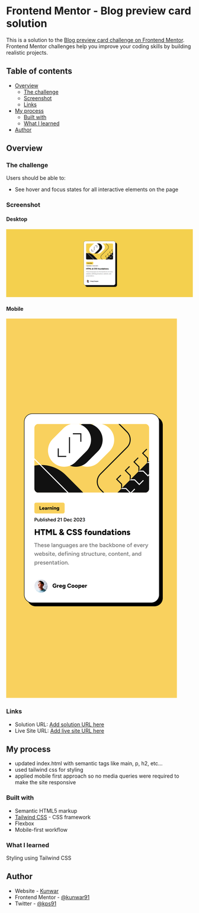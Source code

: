 # Frontend Mentor - Blog preview card solution

This is a solution to the [Blog preview card challenge on Frontend Mentor](https://www.frontendmentor.io/challenges/blog-preview-card-ckPaj01IcS). Frontend Mentor challenges help you improve your coding skills by building realistic projects. 

## Table of contents

- [Overview](#overview)
  - [The challenge](#the-challenge)
  - [Screenshot](#screenshot)
  - [Links](#links)
- [My process](#my-process)
  - [Built with](#built-with)
  - [What I learned](#what-i-learned)
- [Author](#author)

## Overview

### The challenge

Users should be able to:

- See hover and focus states for all interactive elements on the page

### Screenshot

#### Desktop
![Desktop Screenshot](./screenshot-desktop.png)

#### Mobile
![Mobile screenshot](./screenshot-mobile.png)

### Links

- Solution URL: [Add solution URL here](https://your-solution-url.com)
- Live Site URL: [Add live site URL here](https://your-live-site-url.com)

## My process

- updated index.html with semantic tags like main, p, h2, etc...
- used tailwind css for styling
- applied mobile first approach so no media queries were required to make the site responsive

### Built with

- Semantic HTML5 markup
- [Tailwind CSS](https://tailwindcss.com/) - CSS framework
- Flexbox
- Mobile-first workflow

### What I learned

Styling using Tailwind CSS 

## Author

- Website - [Kunwar](https://www.your-site.com)
- Frontend Mentor - [@kunwar91](https://www.frontendmentor.io/profile/kunwar91)
- Twitter - [@kps91](https://twitter.com/kps91)